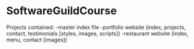 # SoftwareGuildCourse

Projects contained:
-master index file
-portfolio website (index, projects, contact, testimonials [styles, images, scripts])
-restaurant website (index, menu, contact [images])
